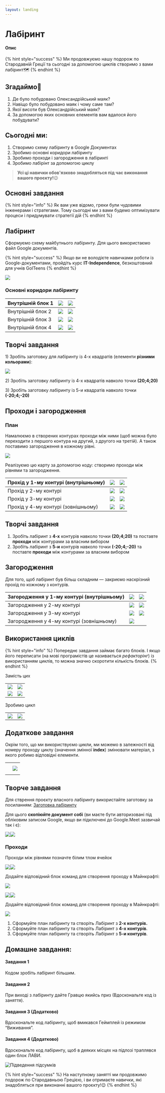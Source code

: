 ```yaml
---
layout: landing
---
```


# Лабіринт

#### Опис

{% hint style="success" %}
Ми продовжуємо нашу подорож по Стародавній Греції та сьогодні за допомогою циклів створимо з вами лабіринт🗺
{% endhint %}

## Згадаймо🤔

1. Де було побудовано Олександрійський маяк?&#x20;
2. Навіщо було побудовано маяк і чому саме там?&#x20;
3. Якої висоти був Олександрійський маяк?&#x20;
4. За допомогою яких основних елементів вам вдалося його побудувати?

## Сьогодні ми:

1. Створимо схему лабіринту в Google Документах
2. Зробимо основні коридори лабіринту
3. Зробимо проходи і загородження в лабіринті
4. Зробимо лабірінт за допомогою циклу

> **Усі ці навички обов'язково знадобляться під час виконання вашого проєкту!**😉

## Основні завдання

{% hint style="info" %}
Як вам уже відомо, греки були чудовими інженерами і стратегами. Тому сьогодні ми з вами будемо оптимізувати процеси і придумувати стратегії дій
{% endhint %}

## Лабіринт

Сформуємо схему майбутнього лабіринту. Для цього використаємо файл Google документів.

{% hint style="success" %}
Якщо ви не володієте навичками роботи із Google-документами, пройдіть курс **IT-Independence**, безкоштовний для учнів GoITeens
{% endhint %}

![](.gitbook/assets/labirint01.png)

### Основні коридори лабіринту

| Внутрішній блок 1 | ![](.gitbook/assets/44.png)       | ![](.gitbook/assets/labirint04.png)       |
| ----------------- | --------------------------------- | ----------------------------------------- |
| Внутрішній блок 2 | ![](<.gitbook/assets/45 (1).png>) | ![](<.gitbook/assets/labirint05 (1).png>) |
| Внутрішній блок 3 | ![](.gitbook/assets/46.png)       | ![](.gitbook/assets/labirint06.png)       |
| Внутрішній блок 4 | ![](<.gitbook/assets/47 (1).png>) | ![](.gitbook/assets/labirint07.png)       |

## Творчі завдання

1\) Зробіть заготовку для лабіринту із 4-х квадратів (елементи **різними кольорами**):

![](.gitbook/assets/labirint08.png)

2\) Зробіть заготовку лабіринту із 4-х квадратів навколо точки **(20;4;20)**

3\) Зробіть заготовку лабіринту із 5-и квадратів навколо точки **(-20;4;-20)**

## Проходи і загородження

### План

Намалюємо в створених контурах проходи між ними (щоб можна було переходити з першого контура на другий, з другого на третій). А також поставимо загородження в кожному рівні.

![](<.gitbook/assets/image (85).png>)

Реалізуємо цю карту за допомогою коду: створимо проходи між рівнями та загородження.

| Прохід у 1-му контурі (внутрішньому) | ![](<.gitbook/assets/48 (1).png>) | ![](<.gitbook/assets/image (115).png>) |
| ------------------------------------ | --------------------------------- | -------------------------------------- |
| Прохід у 2-му контурі                | ![](.gitbook/assets/49.png)       | ![](<.gitbook/assets/image (123).png>) |
| Прохід у 3-му контурі                | ![](.gitbook/assets/50.png)       | ![](<.gitbook/assets/image (127).png>) |
| Прохід у 4-му контурі (зовнішньому)  | ![](.gitbook/assets/51.png)       | ![](<.gitbook/assets/image (101).png>) |

## Творчі завдання

1. Зробіть лабіринт з **4-х** контурів навколо точки **(20;4;20)** та поставте **проходи** між контурами за власним вибором
2. Зробіть лабіринт з **5-и** контурів навколо точки **(-20;4;-20)** та поставте **проходи** між контурами за власним вибором

## Загородження

Для того, щоб лабіринт був більш складним — закриємо наскрізний прохід по кожному з контурів.



| Загородження у 1-му контурі (внутрішньому) | ![](.gitbook/assets/52.png) | ![](<.gitbook/assets/image (91).png>)  |
| ------------------------------------------ | --------------------------- | -------------------------------------- |
| Загородження у 2-му контурі                | ![](.gitbook/assets/53.png) | ![](<.gitbook/assets/image (113).png>) |
| Загородження у 3-му контурі                | ![](.gitbook/assets/54.png) | ![](<.gitbook/assets/image (94).png>)  |
| Загородження у 4-му контурі (зовнішньому)  | ![](.gitbook/assets/55.png) |                                        |

## Використання циклів

{% hint style="info" %}
Попереднє завдання займає багато блоків. І якщо його переписати (на мові програмістів це називається _рефакторінг_) із використанням циклів, то можна значно скоротити кількість блоків.
{% endhint %}

Замість цих

|                                   |                             |
| --------------------------------- | --------------------------- |
| ![](<.gitbook/assets/44 (1).png>) | ![](.gitbook/assets/45.png) |
| ![](<.gitbook/assets/46 (1).png>) | ![](.gitbook/assets/47.png) |

Зробимо цикл

|                             |                                        |
| --------------------------- | -------------------------------------- |
| ![](.gitbook/assets/56.png) | ![](<.gitbook/assets/image (125).png>) |

## Додаткове завдання

Окрім того, що ми використвуємо цикли, ми можемо в залежності від номеру проходу циклу (значення змінної **index**) змінювати матеріал, з якого робимо відповідні елементи.

|                                                                                               |                                        |
| --------------------------------------------------------------------------------------------- | -------------------------------------- |
| <p><img src=".gitbook/assets/57.png" alt=""><br><img src=".gitbook/assets/58.png" alt=""></p> | ![](<.gitbook/assets/image (116).png>) |

## Творче завдання

Для стврення проєкту власного лабіринту використайте заготовку за посиланням: [Заготовка лабіринту](https://docs.google.com/spreadsheets/d/1YTkfpzDfgZiIFWdcG07Nmok5ZMHS7TFatgf3W-VLPBY/edit#gid=1625087866)

Для цього **скопіюйте документ собі** (ви маєте бути авторизовані під обліковим записом Google, якщо ви підключені до Google.Meet зазвичай так і є):

![](<.gitbook/assets/image (137).png>)![](<.gitbook/assets/image (183).png>)

### Проходи

Проходи між рівнями позначте білим тлом ячейок

![](<.gitbook/assets/image (96).png>)![](<.gitbook/assets/image (134).png>)

Додайте відповідний блок команд для створення проходу в Майнкрафті:

![](.gitbook/assets/59.png)

![](<.gitbook/assets/image (107).png>)![](<.gitbook/assets/image (88).png>)

Додайте відповідний блок команд для створення проходу в Майнкрафті:

![](.gitbook/assets/60.png)

1. Сформуйте план лабіринту та створіть Лабіринт з **2-х контурів.**
2. Сформуйте план лабіринту та створіть Лабіринт з **4-х контурів**.
3. Сформуйте план лабіринту та створіть Лабіринт з **5-и контурів**.

## Домашне завдання:

#### Завдання 1

Кодом зробіть лабіринт більшим.

#### Завдання 2

При виході з лабіринту дайте Гравцю якийсь приз (Вдоскональте код із заняття).

#### Завдання 3 (Додатково)

Вдоскональте код лабіринту, щоб вмикався Геймплей із режимом “Виживання”.

#### Завдання 4 (Додатково)

Вдоскональте код лабіринту, щоб в деяких місцях на підлозі траплявся один блок ЛАВИ.

![Підведення підсумків](<.gitbook/assets/Group 2430.png>)

{% hint style="success" %}
На наступному занятті ми продовжимо подорож по Стародавньою Грецією, і ви отримаєте навички, які знадобляться при виконанні вашого проєкту!😉
{% endhint %}
